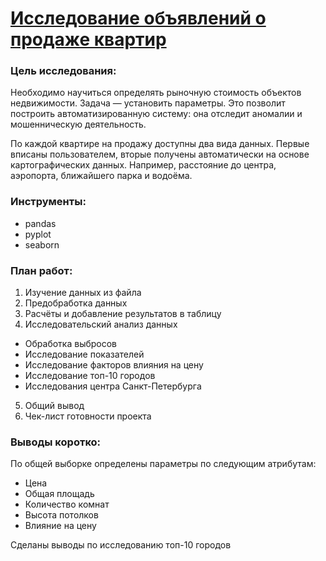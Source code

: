 # [Исследование объявлений о продаже квартир](https://github.com/asolovov/asolovov_portfolio/blob/main/yandex_real_estate/yandex_real_estate.ipynb)

### Цель исследования:
Необходимо научиться определять рыночную стоимость объектов недвижимости. Задача — установить параметры. Это позволит построить автоматизированную систему: она отследит аномалии и мошенническую деятельность.

По каждой квартире на продажу доступны два вида данных. Первые вписаны пользователем, вторые получены автоматически на основе картографических данных. Например, расстояние до центра, аэропорта, ближайшего парка и водоёма.

### Инструменты:
- pandas
- pyplot
- seaborn

### План работ:
1. Изучение данных из файла
2. Предобработка данных
3. Расчёты и добавление результатов в таблицу
4. Исследовательский анализ данных
- Обработка выбросов
- Исследование показателей
- Исследование факторов влияния на цену
- Исследование топ-10 городов
- Исследования центра Санкт-Петербурга
5. Общий вывод
6. Чек-лист готовности проекта

### Выводы коротко:
По общей выборке определены параметры по следующим атрибутам:
- Цена
- Общая площадь
- Количество комнат
- Высота потолков
- Влияние на цену

Сделаны выводы по исследованию топ-10 городов
